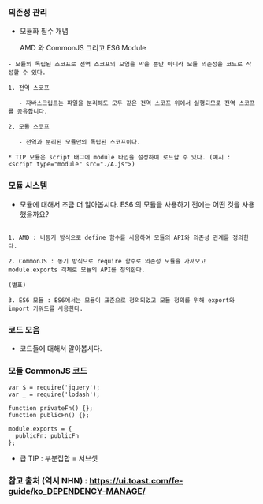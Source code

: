 ### 의존성 관리

- 모듈화 필수 개념

  AMD 와 CommonJS 그리고 ES6 Module 

```
- 모듈의 독립된 스코프로 전역 스코프의 오염을 막을 뿐만 아니라 모듈 의존성을 코드로 작성할 수 있다.

1. 전역 스코프
   
   - 자바스크립트는 파일을 분리해도 모두 같은 전역 스코프 위에서 실행되므로 전역 스코프를 공유합니다.

2. 모듈 스코프

   - 전역과 분리된 모듈만의 독립된 스코프이다.

* TIP 모듈은 script 태그에 module 타입을 설정하여 로드할 수 있다. (예시 : <script type="module" src="./A.js">)

```

### 모듈 시스템

- 모듈에 대해서 조금 더 알아봅시다. ES6 의 모듈을 사용하기 전에는 어떤 것을 사용했을까요?

```

1. AMD : 비동기 방식으로 define 함수를 사용하여 모듈의 API와 의존성 관계를 정의한다.

2. CommonJS : 동기 방식으로 require 함수로 의존성 모듈을 가져오고 module.exports 객체로 모듈의 API를 정의한다.

(별표)

3. ES6 모듈 : ES6에서는 모듈이 표준으로 정의되었고 모듈 정의를 위해 export와 import 키워드를 사용한다.

```

### 코드 모음

 - 코드들에 대해서 알아봅시다.

### 모듈 CommonJS 코드

```
var $ = require('jquery');
var _ = require('lodash');

function privateFn() {};
function publicFn() {};

module.exports = {
  publicFn: publicFn
};
```

* 급 TIP : 부분집합 = 서브셋


### 참고 출처 (역시 NHN) :  https://ui.toast.com/fe-guide/ko_DEPENDENCY-MANAGE/
